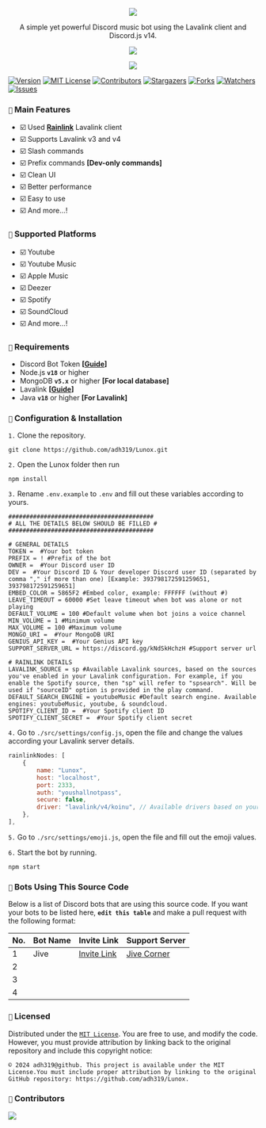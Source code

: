 <p align="center">
<img src="https://capsule-render.vercel.app/api?type=waving&color=gradient&height=200&section=header&text=Lunox&fontSize=80&fontAlignY=35&animation=twinkling&fontColor=gradient"/> 
</p>

<p align="center"> 
  A simple yet powerful Discord music bot using the Lavalink client and Discord.js v14.
</p>

<p align="center"> 
  <a href="https://ko-fi.com/enourdev" target="_blank"> <img src="https://ko-fi.com/img/githubbutton_sm.svg"/> </a>
</p>

<p align="center"> 
  <a href="https://discord.gg/xhTVzbS5NU" target="_blank"> <img src="https://discordapp.com/api/guilds/1056011738950156359/widget.png?style=banner2"/> </a>
</p>

[![Version][version-shield]](version-url) [![MIT License][license-shield]][license-url] [![Contributors][contributors-shield]][contributors-url] [![Stargazers][stars-shield]][stars-url] [![Forks][forks-shield]][forks-url] [![Watchers][watchers-shield]][watchers-url] [![Issues][issues-shield]][issues-url]

### `📢` Main Features

- ☑️ Used **[Rainlink](https://www.npmjs.com/package/rainlink)** Lavalink client
- ☑️ Supports Lavalink v3 and v4
- ☑️ Slash commands
- ☑️ Prefix commands **[Dev-only commands]**
- ☑️ Clean UI
- ☑️ Better performance
- ☑️ Easy to use
- ☑️ And more...!

### `🎵` Supported Platforms

- ☑️ Youtube
- ☑️ Youtube Music
- ☑️ Apple Music
- ☑️ Deezer
- ☑️ Spotify
- ☑️ SoundCloud
- ☑️ And more...!

### `📌` Requirements

- Discord Bot Token **[[Guide](https://discordjs.guide/preparations/setting-up-a-bot-application.html#creating-your-bot)]**
- Node.js **`v18`** or higher
- MongoDB **`v5.x`** or higher **[For local database]**
- Lavalink **[[Guide](https://lavalink.dev/)]**
- Java **`v18`** or higher **[For Lavalink]**

### `🚀` Configuration & Installation

`1.` Clone the repository.

```
git clone https://github.com/adh319/Lunox.git
```

`2.` Open the Lunox folder then run

```
npm install
```

`3.` Rename `.env.example` to `.env` and fill out these variables according to yours.

```
#########################################
# ALL THE DETAILS BELOW SHOULD BE FILLED #
#########################################

# GENERAL DETAILS
TOKEN =  #Your bot token
PREFIX = ! #Prefix of the bot
OWNER =  #Your Discord user ID
DEV =  #Your Discord ID & Your developer Discord user ID (separated by comma "," if more than one) [Example: 393798172591259651, 393798172591259651]
EMBED_COLOR = 5865F2 #Embed color, example: FFFFFF (without #)
LEAVE_TIMEOUT = 60000 #Set leave timeout when bot was alone or not playing
DEFAULT_VOLUME = 100 #Default volume when bot joins a voice channel
MIN_VOLUME = 1 #Minimum volume
MAX_VOLUME = 100 #Maximum volume
MONGO_URI =  #Your MongoDB URI
GENIUS_API_KEY =  #Your Genius API key
SUPPORT_SERVER_URL = https://discord.gg/kNdSkHchzH #Support server url

# RAINLINK DETAILS
LAVALINK_SOURCE = sp #Available Lavalink sources, based on the sources you've enabled in your Lavalink configuration. For example, if you enable the Spotify source, then "sp" will refer to "spsearch". Will be used if "sourceID" option is provided in the play command.
DEFAULT_SEARCH_ENGINE = youtubeMusic #Default search engine. Available engines: youtubeMusic, youtube, & soundcloud.
SPOTIFY_CLIENT_ID =  #Your Spotify client ID
SPOTIFY_CLIENT_SECRET =  #Your Spotify client secret
```

`4.` Go to `./src/settings/config.js`, open the file and change the values according your Lavalink server details.

```js
rainlinkNodes: [
    {
        name: "Lunox",
        host: "localhost",
        port: 2333,
        auth: "youshallnotpass",
        secure: false,
        driver: "lavalink/v4/koinu", // Available drivers based on your Lavalink version: https://github.com/RainyXeon/Rainlink#-drivers
    },
],
```

`5.` Go to `./src/settings/emoji.js`, open the file and fill out the emoji values.

`6.` Start the bot by running.

```
npm start
```

### `🤖` Bots Using This Source Code

Below is a list of Discord bots that are using this source code. If you want your bots to be listed here, **`edit this table`** and make a pull request with the following format:

| No. | Bot Name | Invite Link | Support Server |
| --- | --- | --- | --- |
| 1 | Jive | [Invite Link](https://discord.com/oauth2/authorize?client_id=1019954630551158934) | [Jive Corner](https://discord.gg/kNdSkHchzH) |
| 2 |  |  |  |
| 3 |  |  |  |
| 4 |  |  |  |

### `🔐` Licensed

Distributed under the [`MIT License`](https://github.com/adh319/Lunox/blob/main/LICENSE). You are free to use, and modify the code. However, you must provide attribution by linking back to the original repository and include this copyright notice:

```
© 2024 adh319@github. This project is available under the MIT License.You must include proper attribution by linking to the original GitHub repository: https://github.com/adh319/Lunox.
```

### `👥` Contributors

<a href="https://github.com/adh319/Lunox/graphs/contributors">
  <img src="https://contributors-img.web.app/image?repo=adh319/Lunox" />
</a>

[version-shield]: https://img.shields.io/github/package-json/v/adh319/Lunox?style=for-the-badge
[contributors-shield]: https://img.shields.io/github/contributors/adh319/Lunox.svg?style=for-the-badge
[contributors-url]: https://github.com/adh319/Lunox/graphs/contributors
[forks-shield]: https://img.shields.io/github/forks/adh319/Lunox.svg?style=for-the-badge
[forks-url]: https://github.com/adh319/Lunox/network/members
[watchers-shield]: https://img.shields.io/github/watchers/adh319/Lunox?style=for-the-badge
[watchers-url]: https://github.com/adh319/Lunox
[stars-shield]: https://img.shields.io/github/stars/adh319/Lunox.svg?style=for-the-badge
[stars-url]: https://github.com/adh319/Lunox/stargazers
[issues-shield]: https://img.shields.io/github/issues/adh319/Lunox.svg?style=for-the-badge
[issues-url]: https://github.com/adh319/Lunox/issues
[license-shield]: https://img.shields.io/github/license/adh319/Lunox.svg?style=for-the-badge
[license-url]: https://github.com/adh319/Lunox/blob/main/LICENSE
[spon-img]: https://media.discordapp.net/attachments/979364157541462066/982734017671606322/Vultr_Logo_Download_Vector.png
